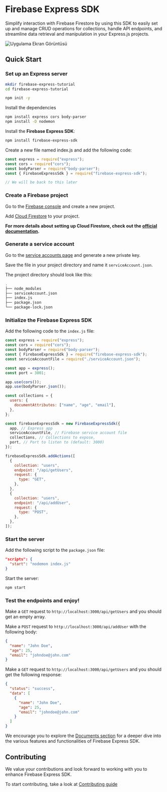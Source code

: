 # Firebase Express SDK

Simplify interaction with Firebase Firestore by using this SDK to easily set up and manage CRUD operations for collections, handle API endpoints, and streamline data retrieval and manipulation in your Express.js projects.

![Uygulama Ekran Görüntüsü](https://i.ibb.co/dckKhNG/hero-image-2-2.png)


## Quick Start

### Set up an Express server

```bash
mkdir firebase-express-tutorial
cd firebase-express-tutorial
```

```bash
npm init -y
```

Install the dependencies

```bash
npm install express cors body-parser
npm install -D nodemon
```

Install the **Firebase Express SDK**:

```bash
npm install firebase-express-sdk
```
Create a new file named index.js and add the following code:
  
```js
const express = require("express");
const cors = require("cors");
const bodyParser = require("body-parser");
const { FirebaseExpressSdk } = require("firebase-express-sdk");

// We will be back to this later
```

### Create a Firebase project

Go to the [Firebase console](https://console.firebase.google.com/) and create a new project.

Add [Cloud Firestore](https://console.firebase.google.com/project/_/firestore) to your project.

**For more details about setting up Cloud Firestore, check out the [official documentation](https://firebase.google.com/docs/firestore/quickstart).**

### Generate a service account

Go to the [service accounts page](https://console.firebase.google.com/project/_/settings/serviceaccounts/adminsdk) and generate a new private key.

Save the file in your project directory and name it `serviceAccount.json`.

The project directory should look like this:

```bash
.
├── node_modules
├── serviceAccount.json
├── index.js
├── package.json
└── package-lock.json
```

### Initialize the Firebase Express SDK

Add the following code to the `index.js` file:

```js
const express = require("express");
const cors = require("cors");
const bodyParser = require("body-parser");
const { FirebaseExpressSdk } = require("firebase-express-sdk");
const serviceAccountFile = require("./serviceAccount.json");

const app = express();
const port = 3001;

app.use(cors());
app.use(bodyParser.json());

const collections = {
  users: {
    documentAttributes: ["name", "age", "email"],
  },
};

const firebaseExpressSdk = new FirebaseExpressSdk({
  app, // Express app
  serviceAccountFile, // Firebase service account file
  collections, // Collections to expose,
  port, // Port to listen to (default: 3000)
});

firebaseExpressSdk.addActions([
  {
    collection: "users",
    endpoint: "/api/getUsers",
    request: {
      type: "GET",
    },
  },
  {
    collection: "users",
    endpoint: "/api/addUser",
    request: {
      type: "POST",
    },
  },
]);
```

### Start the server

Add the following script to the `package.json` file:

```json
"scripts": {
  "start": "nodemon index.js"
}
```

Start the server:

```bash
npm start
```

### Test the endpoints and enjoy!

Make a `GET` request to `http://localhost:3000/api/getUsers` and you should get an empty array.

Make a `POST` request to `http://localhost:3000/api/addUser` with the following body:

```json
{
  "name": "John Doe",
  "age": 25,
  "email": "johndoe@john.com"
}
``` 

Make a `GET` request to `http://localhost:3000/api/getUsers` and you should get the following response:

```json
{
  "status": "success",
  "data": [
    {
      "name": "John Doe",
      "age": 25,
      "email": "johndoe@john.com"
    }
  ]
}
```

We encourage you to explore the [Documents section](https://firebase-express-sdk.vercel.app/) for a deeper dive into the various features and functionalities of Firebase Express SDK.

## Contributing

We value your contributions and look forward to working with you to enhance Firebase Express SDK.

To start contributing, take a look at [Contributing guide](https://github.com/w1that/firebase-express-sdk/blob/main/CONTRIBUTING.md)
